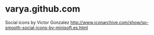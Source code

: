 # varya.github.com

Social icons by Victor Gonzalez
http://www.iconarchive.com/show/so-smooth-social-icons-by-minisoft.es.html
